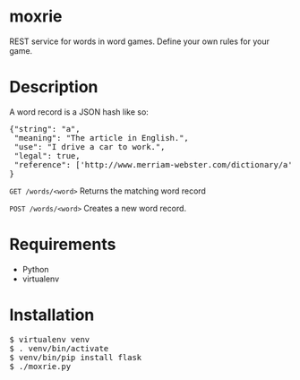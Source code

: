 moxrie
======

REST service for words in word games. Define your own rules for your game.


Description
===========

A word record is a JSON hash like so:

<pre>
{"string": "a",
 "meaning": "The article in English.",
 "use": "I drive a car to work.",
 "legal": true,
 "reference": ['http://www.merriam-webster.com/dictionary/a',]
}
</pre>

```GET /words/<word>```
Returns the matching word record

```POST /words/<word>```
Creates a new word record.


Requirements
============

- Python
- virtualenv


Installation
============

<pre>
$ virtualenv venv
$ . venv/bin/activate
$ venv/bin/pip install flask
$ ./moxrie.py
</pre>
